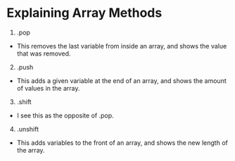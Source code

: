 # Explaining Array Methods
1. .pop
+ This removes the last variable from inside an array, and shows the value that was removed.  

2. .push
+ This adds a given variable at the end of an array, and shows the amount of values in the array.

3. .shift
+ I see this as the opposite of .pop.

4. .unshift
+ This adds variables to the front of an array, and shows the new length of the array.
